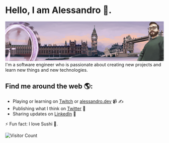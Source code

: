 # Hello, I am Alessandro 👋.

<img src="https://github.com/Dieman89/Dieman89/blob/master/0.jfif" alt="LinkedIn Image">
I'm a software engineer who is passionate about creating new projects and learn new things and new technologies.


## Find me around the web 🌎:
- Playing or learning on <a href="https://www.twitch.tv/Dieman89">Twitch</a> or <a href="https://www.alessandro.dev">alessandro.dev</a> 📹 ✍
- Publishing what I think on <a href="https://twitter.com/Dieman_"> Twitter</a> 🏓
- Sharing updates on <a href="https://www.linkedin.com/in/buonerba/">LinkedIn</a> 💼

⚡ Fun fact: I love Sushi 🍣.

![Visitor Count](https://profile-counter.glitch.me/Dieman89/count.svg)

<!--
**Dieman89/Dieman89** is a ✨ _special_ ✨ repository because its `README.md` (this file) appears on your GitHub profile.

Here are some ideas to get you started:

- 🔭 I’m currently working on ...
- 🌱 I’m currently learning ...
- 👯 I’m looking to collaborate on ...
- 🤔 I’m looking for help with ...
- 💬 Ask me about ...
- 📫 How to reach me: ...
- 😄 Pronouns: ...
- ⚡ Fun fact: ...
-->
